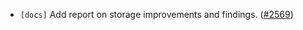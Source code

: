 - `[docs]` Add report on storage improvements and findings. ([\#2569](https://github.com/cometbft/cometbft/pull/2569))